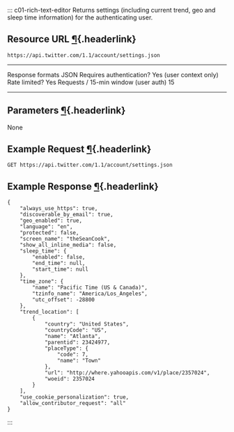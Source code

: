 <div>

::: c01-rich-text-editor
Returns settings (including current trend, geo and sleep time
information) for the authenticating user.

## Resource URL [¶](#resource-url){.headerlink}

` https://api.twitter.com/1.1/account/settings.json `

  -------------------------------------- -------------------------
  Response formats                       JSON
  Requires authentication?               Yes (user context only)
  Rate limited?                          Yes
  Requests / 15-min window (user auth)   15
  -------------------------------------- -------------------------

## Parameters [¶](#parameters){.headerlink}

None

## Example Request [¶](#example-request){.headerlink}

` GET https://api.twitter.com/1.1/account/settings.json `

## Example Response [¶](#example-response){.headerlink}

    {
        "always_use_https": true,
        "discoverable_by_email": true,
        "geo_enabled": true,
        "language": "en",
        "protected": false,
        "screen_name": "theSeanCook",
        "show_all_inline_media": false,
        "sleep_time": {
            "enabled": false,
            "end_time": null,
            "start_time": null
        },
        "time_zone": {
            "name": "Pacific Time (US & Canada)",
            "tzinfo_name": "America/Los_Angeles",
            "utc_offset": -28800
        },
        "trend_location": [
            {
                "country": "United States",
                "countryCode": "US",
                "name": "Atlanta",
                "parentid": 23424977,
                "placeType": {
                    "code": 7,
                    "name": "Town"
                },
                "url": "http://where.yahooapis.com/v1/place/2357024",
                "woeid": 2357024
            }
        ],
        "use_cookie_personalization": true,
        "allow_contributor_request": "all"
    }
:::

</div>
